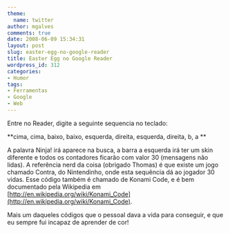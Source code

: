 ```yaml
---
theme:
  name: twitter
author: mgalves
comments: true
date: 2008-06-09 15:34:31
layout: post
slug: easter-egg-no-google-reader
title: Easter Egg no Google Reader
wordpress_id: 312
categories:
- Humor
tags:
- Ferramentas
- Google
- Web
---
```


Entre no Reader, digite a seguinte sequencia no teclado:

**cima, cima, baixo, baixo, esquerda, direita, esquerda, direita, b, a **

A palavra Ninja! irá aparece na busca, a barra a esquerda irá ter um skin diferente e todos os contadores ficarão com valor 30 (mensagens não lidas). A referência nerd da coisa (obrigado Thomas)  é que existe um jogo chamado Contra, do Nintendinho, onde esta sequência dá ao jogador 30 vidas. Esse código também é chamado de Konami Code, e é bem documentado pela Wikipedia em [http://en.wikipedia.org/wiki/Konami_Code](http://en.wikipedia.org/wiki/Konami_Code).

Mais um daqueles códigos que o pessoal dava a vida para conseguir, e que eu sempre fui incapaz de aprender de cor!
